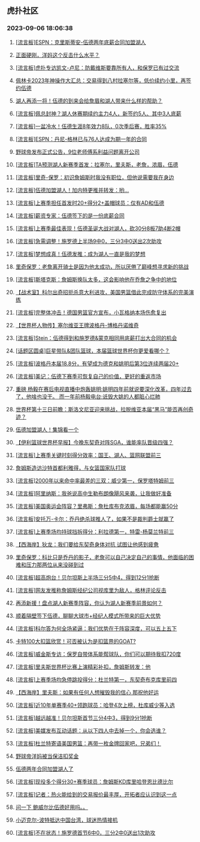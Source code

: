 ## 虎扑社区 
### 2023-09-06 18:06:38

1. [[流言板]ESPN：克里斯蒂安-伍德两年底薪合同加盟湖人](https://bbs.hupu.com/62008230.html)

2. [正面硬刚，洋妈这个反击什么水平？](https://bbs.hupu.com/62011156.html)

3. [[流言板]虎扑专访凯文-卢尼：防戴维斯要靠所有人，和保罗已有过交流](https://bbs.hupu.com/62010878.html)

4. [佩林卡2023年神操作大汇总：交易得到八村拉塞尔等，低价续约小里，再签约伍德](https://bbs.hupu.com/62009341.html)

5. [湖人再添一将！伍德的到来会给詹眉和湖人带来什么样的帮助？](https://bbs.hupu.com/62009193.html)

6. [[流言板]佩总封神？湖人休赛期续约主力4人，新签约5人、其中3人底薪](https://bbs.hupu.com/62009154.html)

7. [[流言板]一盆冷水！伍德生涯8年效力8队，0次季后赛，胜率35%](https://bbs.hupu.com/62009180.html)

8. [[流言板]ESPN：丹尼-格林已与76人达成为期一年的合同](https://bbs.hupu.com/62008549.html)

9. [野球帝发布正式公告，9位老师傅系利益问题离开公司](https://bbs.hupu.com/62008019.html)

10. [[流言板]TA预测湖人新赛季首发：拉塞尔，里夫斯，老詹，浓眉，伍德](https://bbs.hupu.com/62008751.html)

11. [[流言板]里奇-保罗：初识詹姆斯时我没有职位，但他说需要我在身边](https://bbs.hupu.com/62010722.html)

12. [[流言板]伍德加盟湖人！加内特更推并转发：哟...](https://bbs.hupu.com/62008889.html)

13. [[流言板]上赛季担任首发时20+得分2+盖帽球员：仅有AD和伍德](https://bbs.hupu.com/62008515.html)

14. [[流言板]薪资专家：伍德签下的是一份底薪合同](https://bbs.hupu.com/62008432.html)

15. [[流言板]上赛季最佳表现！伍德圣诞大战对湖人，砍30分8板7助4断2帽](https://bbs.hupu.com/62008748.html)

16. [[流言板]急需调整！施罗德上半场9中0，三分3中0送出2次助攻](https://bbs.hupu.com/62012617.html)

17. [[流言板]梦想成真！伍德发推：成为湖人一直是我的梦想](https://bbs.hupu.com/62008462.html)

18. [里奇保罗：老詹离开骑士是因为他太成功，所以厌倦了巅峰想寻求新的挑战](https://bbs.hupu.com/62009647.html)

19. [[流言板]斯塔克斯：詹姆斯换队太多，这会影响他在乔詹之争中的地位](https://bbs.hupu.com/62007733.html)

20. [【战术室】科尔出奇招扼杀意大利进攻，美国男篮借此完成防守体系的完美演练](https://bbs.hupu.com/62007695.html)

21. [[流言板]完整体冲击！德国男篮官方宣布，小瓦格纳本场伤愈复出](https://bbs.hupu.com/62012012.html)

22. [【世界杯人物传】塞尔维亚王牌波格丹-博格丹诺维奇](https://bbs.hupu.com/62007058.html)

23. [[流言板]Stein：伍德得到和施罗德&蒙克相同用底薪打出大合同的机会](https://bbs.hupu.com/62008808.html)

24. [[话题区圆桌]巨星带队&团队篮球，本届篮球世界杯你更爱看哪个？](https://bbs.hupu.com/62011117.html)

25. [[流言板]波格丹本届18.8分，有望成为德克和姚明后第3位连续两届20+](https://bbs.hupu.com/62009360.html)

26. [[流言板]美记：伍德下赛季可恢复自己的价值，更好的重返市场](https://bbs.hupu.com/62008366.html)

27. [重磅 杨毅在赛后电视直播中炮轰姚明:姚明四年前就说要深化改革，四年过去了，他啥也没干。   而一年前杨毅电台:诋毁大姚的人都脏心烂肺](https://bbs.hupu.com/62006331.html)

28. [世界杯第十三日前瞻：斯洛文尼亚迎来挑战，拉脱维亚本届“黑马”能否再创奇迹？](https://bbs.hupu.com/62001075.html)

29. [伍德加盟湖人！集锦看一个](https://bbs.hupu.com/62009270.html)

30. [【伊利篮球世界杯早报】今晚东契奇对阵SGA，谁能率队晋级四强？](https://bbs.hupu.com/62004156.html)

31. [[流言板]上赛季关键时刻得分效率：国王、湖人、篮网联盟前三](https://bbs.hupu.com/62009970.html)

32. [詹姆斯造访沙特首都利雅得，与女篮国家队打球](https://bbs.hupu.com/62006041.html)

33. [[流言板]2000年以来命中率最差的三双：威少第一，保罗塔特姆前三](https://bbs.hupu.com/62006732.html)

34. [[流言板]阿里纳斯：我爸说高中生勒布朗像飓风来袭，让我做好准备](https://bbs.hupu.com/62008005.html)

35. [[流言板]美国奥运会阵容？里弗斯：詹杜库布克浓眉，每场都能赢50分](https://bbs.hupu.com/62008683.html)

36. [[流言板]安托万-卡尔：乔丹绝杀球推人了，如果不是裁判爵士就赢了](https://bbs.hupu.com/62007304.html)

37. [[流言板]上赛季场均持球挡拆得分：利拉德第一，特雷-杨莫兰特前三](https://bbs.hupu.com/62010134.html)

38. [【西海岸】狄龙：我们要给东契奇身体对抗 试图让他感到疲惫](https://bbs.hupu.com/62010577.html)

39. [里奇保罗：科比只是乔丹的影子，老詹可以自己决定自己的事情，他面临的困难和压力那两位从来没碰到过](https://bbs.hupu.com/62006296.html)

40. [[流言板]超高炮台！贝尔坦斯上半场三分5中4，得到12分1抢断](https://bbs.hupu.com/62012620.html)

41. [[流言板]网友发推称詹姆斯经纪公司视库里为敌人，格林评论反击](https://bbs.hupu.com/62006544.html)

42. [再添新援！盘点湖人新赛季阵容，你认为湖人新赛季前景如何？](https://bbs.hupu.com/62011531.html)

43. [顺着隔壁签下伍德，聊聊大球市+经纪人模式所带来的巨大优势](https://bbs.hupu.com/62010917.html)

44. [[流言板]科尔答为何全场紧逼：我们优势在于阵容深度，可以五上五下](https://bbs.hupu.com/62007283.html)

45. [卡特100大扣篮欣赏！可否被认为是扣篮界的GOAT?](https://bbs.hupu.com/62011179.html)

46. [[流言板]威金斯专访：保罗自带体系能帮球队，你们可以期待我扣720度](https://bbs.hupu.com/62012010.html)

47. [[流言板]里夫斯世界杯比赛上演精彩补扣，詹姆斯转发：他](https://bbs.hupu.com/62005893.html)

48. [[流言板]上赛季场均急停跳投得分：杜兰特第一，东契奇布克库里前四](https://bbs.hupu.com/62010079.html)

49. [【西海岸】里夫斯：如果有任何人想摧毁我的信心 那祝他好运](https://bbs.hupu.com/62011439.html)

50. [[流言板]近10年单赛季40+领跑球员：哈登4次上榜，杜库威少等入选](https://bbs.hupu.com/62006944.html)

51. [[流言板]越远越准！贝尔坦斯首节三分4中3，得到9分1抢断](https://bbs.hupu.com/62012332.html)

52. [[流言板]美媒发布互动话题：从以下四人中去掉一个，你会选谁？](https://bbs.hupu.com/62011251.html)

53. [[流言板]杜兰特寄语美国男篮：再带一枚金牌回家吧，兄弟们！](https://bbs.hupu.com/62006019.html)

54. [野球帝洋妈被当保洁扣奖金](https://bbs.hupu.com/62011625.html)

55. [伍德两年合同加盟湖人了](https://bbs.hupu.com/62008321.html)

56. [[流言板]现役多个得分30+赛季球员：詹姆斯KD库里哈登恩比德比尔](https://bbs.hupu.com/62006420.html)

57. [[流言板]记者：热火能给到的交易报价最丰厚，开拓者应认识到这一点](https://bbs.hupu.com/62009310.html)

58. [问一下  鲍威尔比伍德好用吗。。](https://bbs.hupu.com/62011582.html)

59. [小迈克尔-波特抵达中国台湾，球迷热情接机](https://bbs.hupu.com/62006834.html)

60. [[流言板]不在状态！施罗德首节6中0，三分2中0送出1次助攻](https://bbs.hupu.com/62012324.html)

